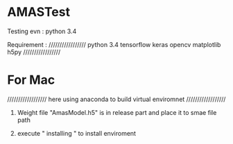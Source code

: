 # AMASTest
Testing evn : python 3.4

Requirement : 
///////////////// 
python 3.4 
tensorflow 
keras 
opencv 
matplotlib 
h5py 
///////////////// 

# For Mac
////////////////// 
here using anaconda to build virtual enviromnet 
////////////////// 

1. Weight file  "AmasModel.h5" is in release part and place it to smae file path

2. execute " installing " to install enviroment



